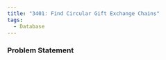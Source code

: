 ```yaml
---
title: "3401: Find Circular Gift Exchange Chains"
tags:
  - Database
---
```

### Problem Statement

